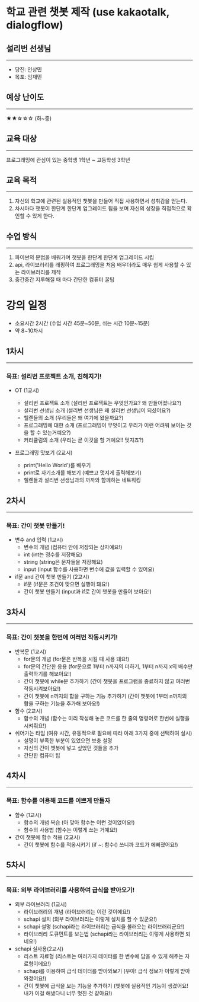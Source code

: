 # 학교 관련 챗봇 제작 (use kakaotalk, dialogflow)


## 설리번 선생님
---
* 당진: 인상민
* 목포: 임재민

## 예상 난이도
---
★★☆☆☆ (하~중)

## 교육 대상
---
프로그래밍에 관심이 있는 중학생 1학년 ~ 고등학생 3학년

## 교육 목적
---
1. 자신의 학교에 관련된 실용적인 챗봇을 만들어 직접 사용하면서 성취감을 얻는다.
2. 차시마다 챗봇이 한단계 한단계 업그레이드 됨을 보며 자신의 성장을 직접적으로 확인할 수 있게 한다.

## 수업 방식
---
1. 파이썬의 문법을 배워가며 챗봇을 한단계 한단계 업그레이드 시킴
2. api, 라이브러리를 래핑하여 프로그래밍을 처음 배우더라도 매우 쉽게 사용할 수 있는 라이브러리를 제작
3. 중간중간 지루해질 때 마다 간단한 컴퓨터 꿀팁

# 강의 일정
* 소요시간 2시간 (수업 시간 45분~50분, 쉬는 시간 10분~15분)
* 약 8~10차시


## 1차시
---
### 목표: 설리번 프로젝트 소개, 친해지기!
* OT (1교시)
    * 설리번 프로젝트 소개 (설리번 프로젝트는 무엇인가요? 왜 만들어졌나요?)
    * 설리번 선생님 소개 (설리번 선생님은 왜 설리번 선생님이 되셨어요?)
    * 헬렌들의 소개 (우리들은 왜 여기에 왔을까요?)
    * 프로그래밍에 대한 소개 (프로그래밍이 무엇이고 우리가 이런 어려워 보이는 것을 할 수 있는거예요?)
    * 커리큘럼의 소개 (우리는 곧 이것을 할 거예요!! 멋지죠?)

* 프로그래밍 맛보기 (2교시)
    * print('Hello World')를 배우기
    * print로 자기소개를 해보기 (예쁘고 멋지게 출력해보기)
    * 헬렌들과 설리번 선생님과의 까까와 함께하는 네트워킹

## 2차시
---
### 목표: 간이 챗봇 만들기!
* 변수 and 입력 (1교시)
    * 변수의 개념 (컴퓨터 안에 저장되는 상자예요!)
    * int (int는 정수를 저장해요)
    * string (string은 문자들을 저장해요)
    * input (input 함수를 사용하면 변수에 값을 입력할 수 있어요)
* if문 and 간이 챗봇 만들기 (2교시)
    * if문 (if문은 조건이 맞으면 실행이 돼요!)
    * 간이 챗봇 만들기 (input과 if로 간이 챗봇을 만들어 보아요!)

## 3차시
---
### 목표: 간이 챗봇을 한번에 여러번 작동시키기!
*  반복문 (1교시)
    *  for문의 개념 (for문은 반복을 시킬 때 사용 돼요!)
    *  for문의 간단한 응용 (for문으로 1부터 n까지의 더하기, 1부터 n까지 x의 배수만 출력하기를 해보아요!)
    *  간이 챗봇에 while문 추가하기 (간이 챗봇을 프로그램을 종료하지 않고 여러번 작동시켜보아요!)
    *  간이 챗봇에 n까지의 합을 구하는 기능 추가하기 (간이 챗봇에 1부터 n까지의 합을 구하는 기능을 추가해 보아요!)
* 함수 (2교시)
    * 함수의 개념 (함수는 미리 작성해 놓은 코드를 한 줄의 명령어로 한번에 실행을 시켜줘요!)
* 쉬어가는 타임 (여유 시간, 유동적으로 필요에 따라 아래 3가지 중에 선택하여 실시)
    * 설명이 부족한 부분이 있었으면 보충 설명
    * 자신의 간이 챗봇에 넣고 싶었던 것들을 추가
    * 간단한 컴퓨터 팁

## 4차시
---
### 목표: 함수를 이용해 코드를 이쁘게 만들자
* 함수 (1교시)
    * 함수의 개념 복습 (아 맞아 함수는 이런 것이었어요!)
    * 함수의 사용법 (함수는 이렇게 쓰는 거예요!)
* 간이 챗봇에 함수 적용 (2교시)
    * 간이 챗봇에 함수를 적옹시키기 (if ~: 함수() 쓰니까 코드가 에뻐졌어요!)

## 5차시
---
### 목표: 외부 라이브러리를 사용하여 급식을 받아오기!
* 외부 라이브러리 (1교시)
    * 라이브러리의 개념 (라이브러리는 이런 것이에요!)
    * schapi 설치 (외부 라이브러리는 이렇게 설치를 할 수 있군요!)
    * schapi 설명 (schapi라는 라이브러리는 급식을 불러오는 라이브러리군요!)
    * 라이브러리 도큐먼트를 보는법 (schapi라는 라이브러리는 이렇게 사용하면 되네요!)
* schapi 실사용(2교시)
    * 리스트 자료형 (리스트는 여러가지 데이터를 한 변수에 담을 수 있게 해주는 자료형이에요!)
    * schapi를 이용하여 급식 데이터를 받아와보기 (우아! 급식 정보가 이렇게 받아와졌어요!)
    * 간이 챗봇에 급식을 보는 기능을 추가하기 (챗봇에 실용적인 기능이 생겼어요! 내가 이걸 해냈다니 너무 멋진 것 같아요!)
